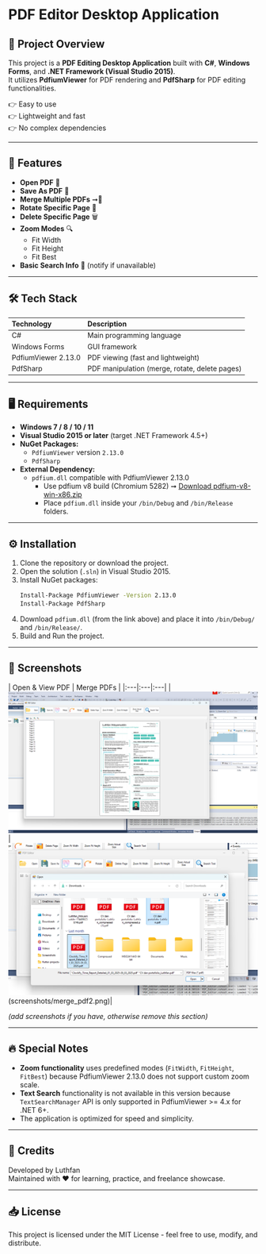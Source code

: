 # PDF Editor Desktop Application

## 📄 Project Overview

This project is a **PDF Editing Desktop Application** built with **C#**, **Windows Forms**, and **.NET Framework (Visual Studio 2015)**.  
It utilizes **PdfiumViewer** for PDF rendering and **PdfSharp** for PDF editing functionalities.

👉 Easy to use  
👉 Lightweight and fast  
👉 No complex dependencies

---

## 🚀 Features

- **Open PDF** 📂
- **Save As PDF** 📆
- **Merge Multiple PDFs** ➞️📄
- **Rotate Specific Page** 🔄
- **Delete Specific Page** 🗑️
- **Zoom Modes** 🔍
  - Fit Width
  - Fit Height
  - Fit Best
- **Basic Search Info** 🔎 (notify if unavailable)

---

## 🛠️ Tech Stack

| Technology | Description |
|:---|:---|
| C# | Main programming language |
| Windows Forms | GUI framework |
| PdfiumViewer 2.13.0 | PDF viewing (fast and lightweight) |
| PdfSharp | PDF manipulation (merge, rotate, delete pages) |

---

## 🖥️ Requirements

- **Windows 7 / 8 / 10 / 11**
- **Visual Studio 2015 or later** (target .NET Framework 4.5+)
- **NuGet Packages:**
  - `PdfiumViewer` version `2.13.0`
  - `PdfSharp`
- **External Dependency:**
  - `pdfium.dll` compatible with PdfiumViewer 2.13.0
    - Use pdfium v8 build (Chromium 5282) ➞ [Download pdfium-v8-win-x86.zip](https://github.com/bblanchon/pdfium-binaries/releases/download/chromium%2F5282/pdfium-v8-win-x86.zip)
    - Place `pdfium.dll` inside your `/bin/Debug` and `/bin/Release` folders.

---

## ⚙️ Installation

1. Clone the repository or download the project.
2. Open the solution (`.sln`) in Visual Studio 2015.
3. Install NuGet packages:
   ```bash
   Install-Package PdfiumViewer -Version 2.13.0
   Install-Package PdfSharp
   ```
4. Download `pdfium.dll` (from the link above) and place it into `/bin/Debug/` and `/bin/Release/`.
5. Build and Run the project.

---

## 📸 Screenshots

| Open & View PDF | Merge PDFs |
|:---|:---|:---|
| ![Open PDF](screenshots/open_pdf.png) | ![Merge PDF](screenshots/merge_pdf1.png) (screenshots/merge_pdf2.png)|

*(add screenshots if you have, otherwise remove this section)*

---

## 🔥 Special Notes

- **Zoom functionality** uses predefined modes (`FitWidth`, `FitHeight`, `FitBest`) because PdfiumViewer 2.13.0 does not support custom zoom scale.
- **Text Search** functionality is not available in this version because `TextSearchManager` API is only supported in PdfiumViewer >= 4.x for .NET 6+.
- The application is optimized for speed and simplicity.

---

## 💬 Credits

Developed by Luthfan  
Maintained with ❤️ for learning, practice, and freelance showcase.

---

## 📥 License

This project is licensed under the MIT License - feel free to use, modify, and distribute.

